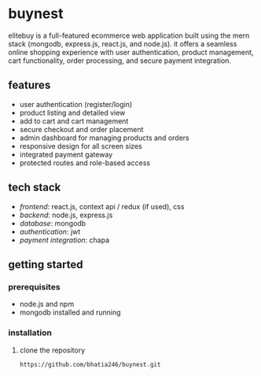 # buynest

elitebuy is a full-featured ecommerce web application built using the mern stack (mongodb, express.js, react.js, and node.js). it offers a seamless online shopping experience with user authentication, product management, cart functionality, order processing, and secure payment integration.

## features

- user authentication (register/login)
- product listing and detailed view
- add to cart and cart management
- secure checkout and order placement
- admin dashboard for managing products and orders
- responsive design for all screen sizes
- integrated payment gateway
- protected routes and role-based access

## tech stack

- *frontend*: react.js, context api / redux (if used), css
- *backend*: node.js, express.js
- *database*: mongodb
- *authentication*: jwt
- *payment integration*: chapa

## getting started

### prerequisites

- node.js and npm
- mongodb installed and running

### installation

1. clone the repository  
   ```bash
   https://github.com/bhatia246/buynest.git
